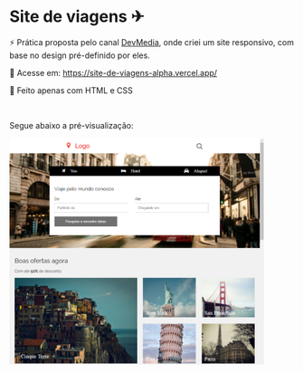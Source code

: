 
# Site de viagens ✈

⚡ Prática proposta pelo canal <a href="https://www.youtube.com/watch?v=YPYwND5WGxw&list=LL&index=9">DevMedia</a>, onde criei um site responsivo, com base no design pré-definido por eles.

📲 Acesse em: https://site-de-viagens-alpha.vercel.app/

📄 Feito apenas com HTML e CSS

<br>

Segue abaixo a pré-visualização:

<img src="https://github.com/ViniciusBaessi/Site-de-viagens/blob/main/Projeto%20proposto/layout/Demonstra%C3%A7%C3%A3o.png" alt="" style="width:450px;">




